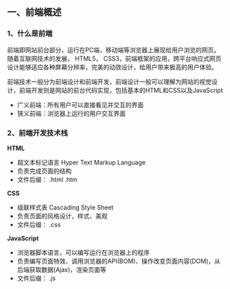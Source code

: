 ## 一、前端概述

### 1、什么是前端

前端即⽹站前台部分，运⾏在PC端，移动端等浏览器上展现给⽤户浏览的⽹⻚。随着互联⽹技术的发展， HTML5， CSS3，前端框架的应⽤，跨平台响应式⽹⻚设计能够适应各种屏幕分辨率，完美的动效设计，给⽤户带来极⾼的⽤户体验。

前端技术⼀般分为前端设计和前端开发，前端设计⼀般可以理解为⽹站的视觉设计，前端开发则是⽹站的前台代码实现，包括基本的HTML和CSS以及JavaScript

- ⼴义前端：所有⽤户可以直接看⻅并交互的界⾯
- 狭义前端：浏览器上运⾏的⽤户交互界⾯

### 2、前端开发技术栈

**HTML**

- 超⽂本标记语⾔ Hyper Text Markup Language
- 负责完成⻚⾯的结构
- ⽂件后缀： .html .htm

**CSS**

- 级联样式表 Cascading Style Sheet
- 负责⻚⾯的⻛格设计，样式、美观
- ⽂件后缀： .css

**JavaScript**

- 浏览器脚本语⾔，可以编写运⾏在浏览器上的程序
- 负责编写⻚⾯特效、调⽤浏览器的API(BOM)、操作改变⻚⾯内容(DOM)，从后端获取数据(Ajax)，渲染⻚⾯等
- ⽂件后缀： .js